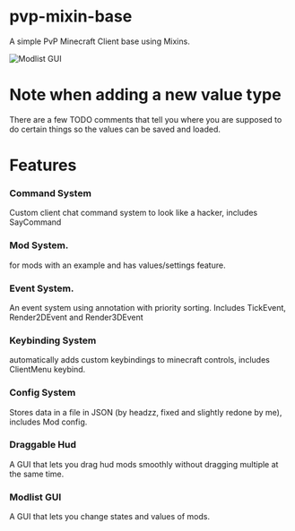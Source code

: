 # pvp-mixin-base
A simple PvP Minecraft Client base using Mixins.

![Modlist GUI](https://raw.githubusercontent.com/Geuxy/pvp-mixin-base/refs/heads/main/images/modlist.png)

# Note when adding a new value type
There are a few TODO comments that tell you where you are supposed to do certain things so the values can be saved and loaded.

# Features

### Command System
Custom client chat command system to look like a hacker, includes SayCommand

### Mod System.
for mods with an example and has values/settings feature.

### Event System.
An event system using annotation with priority sorting. Includes TickEvent, Render2DEvent and Render3DEvent

### Keybinding System
automatically adds custom keybindings to minecraft controls, includes ClientMenu keybind.

### Config System
Stores data in a file in JSON (by headzz, fixed and slightly redone by me), includes Mod config.

### Draggable Hud
A GUI that lets you drag hud mods smoothly without dragging multiple at the same time.

### Modlist GUI
A GUI that lets you change states and values of mods.
